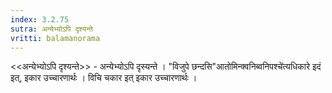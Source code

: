 ```yaml
---
index: 3.2.75
sutra: अन्येभ्योऽपि दृश्यन्ते
vritti: balamanorama
---
```


<<अन्येभ्योऽपि दृश्यन्ते>> - अन्येभ्योऽपि दृस्यन्ते । "विजुपे छन्दसि"आतोमिन्क्वनिब्वनिपश्चे॑त्यधिकारे इदं इत्, इकार उच्चारणार्थः । विचि चकार इत् इकार उच्चारणार्थः । 